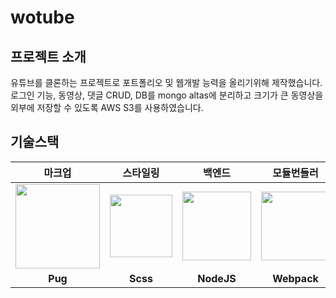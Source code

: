 # wotube

## 프로젝트 소개

유튜브를 클론하는 프로젝트로 포트폴리오 및 웹개발 능력을 올리기위해 제작했습니다. 로그인 기능, 동영상, 댓글 CRUD, DB를 mongo altas에 분리하고 크기가 큰 동영상을 외부에 저장할 수 있도록 AWS S3를 사용하였습니다.

## 기술스택
|마크업|스타일링|백엔드|모듈번들러|
|:----:|:----:|:----:|:----:|
| <img src="https://t1.daumcdn.net/cfile/tistory/21171341584531D110" width="135px"> |<img src="https://img1.daumcdn.net/thumb/R800x0/?scode=mtistory2&fname=https%3A%2F%2Ft1.daumcdn.net%2Fcfile%2Ftistory%2F994376385B56854A0D" width="100px"> |<img src="https://miro.medium.com/max/1051/1*q9myzo5Au8OfsaSrCodNmw.png" width="110px"> |<img src="https://raw.githubusercontent.com/webpack/media/master/logo/icon-square-big.png" width="110px">
|**Pug**|**Scss**|**NodeJS**|**Webpack**|
